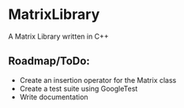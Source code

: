 # MatrixLibrary
A Matrix Library written in C++
## Roadmap/ToDo:
<ul>
  <li>Create an insertion operator for the Matrix class</li>
  <li>Create a test suite using GoogleTest</li>
  <li>Write documentation</li>
</ul>
